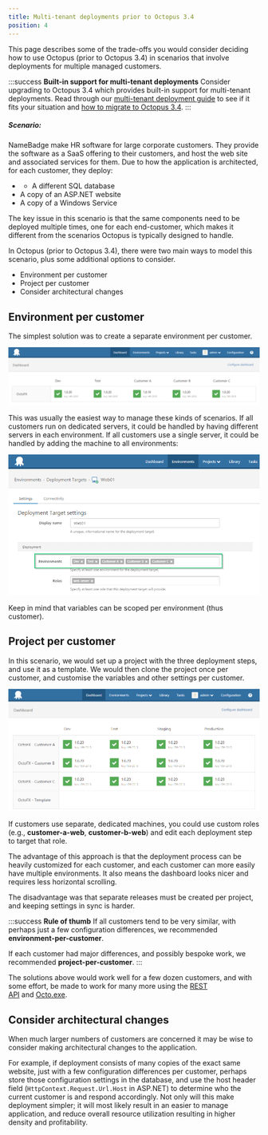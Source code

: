 ```yaml
---
title: Multi-tenant deployments prior to Octopus 3.4
position: 4
---
```



This page describes some of the trade-offs you would consider deciding how to use Octopus (prior to Octopus 3.4) in scenarios that involve deployments for multiple managed customers.

:::success
**Built-in support for multi-tenant deployments**
Consider upgrading to Octopus 3.4 which provides built-in support for multi-tenant deployments. Read through our [multi-tenant deployment guide](/docs/guides/multi-tenant-deployments.md) to see if it fits your situation and [how to migrate to Octopus 3.4](/docs/guides/multi-tenant-deployments/multi-tenant-deployments-prior-to-octopus-3.4/migrating-to-octopus-3.4.md).
:::

##### Scenario:


NameBadge make HR software for large corporate customers. They provide the software as a SaaS offering to their customers, and host the web site and associated services for them. Due to how the application is architected, for each customer, they deploy:

- - A different SQL database
 - A copy of an ASP.NET website
 - A copy of a Windows Service



The key issue in this scenario is that the same components need to be deployed multiple times, one for each end-customer, which makes it different from the scenarios Octopus is typically designed to handle.


In Octopus (prior to Octopus 3.4), there were two main ways to model this scenario, plus some additional options to consider.


- Environment per customer
- Project per customer
- Consider architectural changes

## Environment per customer


The simplest solution was to create a separate environment per customer.


![](/docs/images/5669204/5865537.png)


This was usually the easiest way to manage these kinds of scenarios. If all customers run on dedicated servers, it could be handled by having different servers in each environment. If all customers use a single server, it could be handled by adding the machine to all environments:


![](/docs/images/5669204/5865538.png)


Keep in mind that variables can be scoped per environment (thus customer).

## Project per customer


In this scenario, we would set up a project with the three deployment steps, and use it as a template. We would then clone the project once per customer, and customise the variables and other settings per customer.


![](/docs/images/5669204/5865539.png)


If customers use separate, dedicated machines, you could use custom roles (e.g., **customer-a-web**, **customer-b-web**) and edit each deployment step to target that role.


The advantage of this approach is that the deployment process can be heavily customized for each customer, and each customer can more easily have multiple environments. It also means the dashboard looks nicer and requires less horizontal scrolling.


The disadvantage was that separate releases must be created per project, and keeping settings in sync is harder.

:::success
**Rule of thumb**
If all customers tend to be very similar, with perhaps just a few configuration differences, we recommended **environment-per-customer**.


If each customer had major differences, and possibly bespoke work, we recommended **project-per-customer**.
:::


The solutions above would work well for a few dozen customers, and with some effort, be made to work for many more using the [REST API](/docs/api-and-integration/octopus-rest-api.md) and [Octo.exe](/docs/api-and-integration/octo.exe-command-line.md).

## Consider architectural changes


When much larger numbers of customers are concerned it may be wise to consider making architectural changes to the application.


For example, if deployment consists of many copies of the exact same website, just with a few configuration differences per customer, perhaps store those configuration settings in the database, and use the host header field (`HttpContext.Request.Url.Host` in ASP.NET) to determine who the current customer is and respond accordingly. Not only will this make deployment simpler; it will most likely result in an easier to manage application, and reduce overall resource utilization resulting in higher density and profitability.
